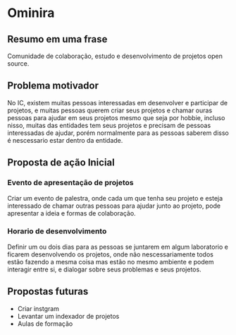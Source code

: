# Ominira

## Resumo em uma frase
Comunidade de colaboração, estudo e desenvolvimento de projetos open source.

## Problema motivador
No IC, existem muitas pessoas interessadas em desenvolver e participar de projetos, e muitas pessoas querem criar seus projetos e chamar ouras pessoas para ajudar em seus projetos mesmo que seja por hobbie, incluso nisso, muitas das entidades tem seus projetos e precisam de pessoas interessadas de ajudar, porém normalmente para as pessoas saberem disso é nescessario estar dentro da entidade.

## Proposta de ação Inicial

### Evento de apresentação de projetos
Criar um evento de palestra, onde cada um que tenha seu projeto e esteja interessado de chamar outras pessoas para ajudar junto ao projeto, pode apresentar a ideia e formas de colaboração.

### Horario de desenvolvimento 
Definir um ou dois dias para as pessoas se juntarem em algum laboratorio e ficarem desenvolvendo os projetos, onde não nescessariamente todos estão fazendo a mesma coisa mas estão no mesmo ambiente e podem interagir entre si, e dialogar sobre seus problemas e seus projetos.  

## Propostas futuras
- Criar instgram 
- Levantar um indexador de projetos 
- Aulas de formação
